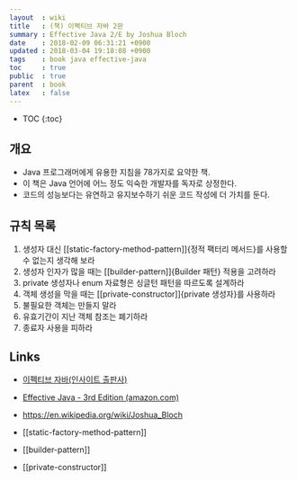 ```yaml
---
layout  : wiki
title   : (책) 이펙티브 자바 2판
summary : Effective Java 2/E by Joshua Bloch
date    : 2018-02-09 06:31:21 +0900
updated : 2018-03-04 19:18:08 +0900
tags    : book java effective-java
toc     : true
public  : true
parent  : book
latex   : false
---
```

* TOC
{:toc}

## 개요

* Java 프로그래머에게 유용한 지침을 78가지로 요약한 책.
* 이 책은 Java 언어에 어느 정도 익숙한 개발자를 독자로 상정한다.
* 코드의 성능보다는 유연하고 유지보수하기 쉬운 코드 작성에 더 가치를 둔다.

## 규칙 목록

1. 생성자 대신 [[static-factory-method-pattern]]{정적 팩터리 메서드}를 사용할 수 없는지 생각해 보라
2. 생성자 인자가 많을 때는 [[builder-pattern]]{Builder 패턴} 적용을 고려하라
3. private 생성자나 enum 자료형은 싱글턴 패턴을 따르도록 설계하라
4. 객체 생성을 막을 때는 [[private-constructor]]{private 생성자}를 사용하라
5. 불필요한 객체는 만들지 말라
6. 유효기간이 지난 객체 참조는 폐기하라
7. 종료자 사용을 피하라

## Links

* [이펙티브 자바(인사이트 출판사)](http://www.insightbook.co.kr/book/programming-insight/%EC%9D%B4%ED%8E%99%ED%8B%B0%EB%B8%8C-%EC%9E%90%EB%B0%94effective-java-2e)
* [Effective Java - 3rd Edition (amazon.com)](https://www.amazon.com/Effective-Java-3rd-Joshua-Bloch/dp/0134685997)
* <https://en.wikipedia.org/wiki/Joshua_Bloch>

* [[static-factory-method-pattern]]
* [[builder-pattern]]
* [[private-constructor]]
